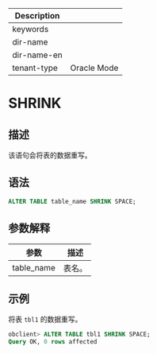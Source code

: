 | Description   |                 |
|---------------|-----------------|
| keywords      |                 |
| dir-name      |                 |
| dir-name-en   |                 |
| tenant-type   | Oracle Mode     |

# SHRINK

## 描述

该语句会将表的数据重写。

## 语法

```sql
ALTER TABLE table_name SHRINK SPACE;
```

## 参数解释

|     参数     | 描述  |
|------------|-----|
| table_name | 表名。 |

## 示例

将表 `tbl1` 的数据重写。

```sql
obclient> ALTER TABLE tbl1 SHRINK SPACE;
Query OK, 0 rows affected
```
